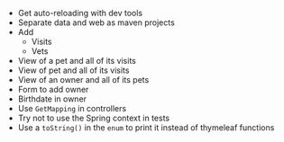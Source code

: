 * Get auto-reloading with dev tools
* Separate data and web as maven projects
* Add
  * Visits
  * Vets
* View of a pet and all of its visits
* View of pet and all of its visits
* View of an owner and all of its pets
* Form to add owner
* Birthdate in owner
* Use `GetMapping` in controllers
* Try not to use the Spring context in tests
* Use a `toString()` in the `enum` to print it instead of thymeleaf functions
